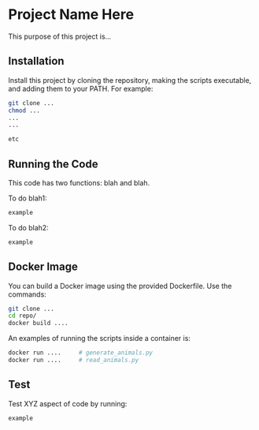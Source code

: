 # Project Name Here

This purpose of this project is...


## Installation

Install this project by cloning the repository, making the scripts executable, and adding them to
your PATH. For example:


```bash
git clone ...
chmod ...
...
...

etc
```

## Running the Code

This code has two functions: blah and blah.

To do blah1:

```bash
example
```

To do blah2:

```bash
example
```


## Docker Image

You can build a Docker image using the provided Dockerfile. Use the commands:

```bash
git clone ...
cd repo/
docker build ....
```

An examples of running the scripts inside a container is:

```bash
docker run ....     # generate_animals.py
docker run ....     # read_animals.py
```

## Test

Test XYZ aspect of code by running:

```bash
example
```


